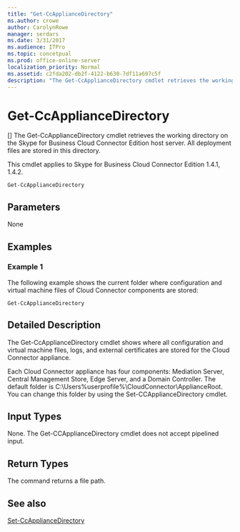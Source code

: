 ```yaml
---
title: "Get-CcApplianceDirectory"
ms.author: crowe
author: CarolynRowe
manager: serdars
ms.date: 3/31/2017
ms.audience: ITPro
ms.topic: concetpual
ms.prod: office-online-server
localization_priority: Normal
ms.assetid: c2fda202-db2f-4122-b630-7df11a697c5f
description: "The Get-CcApplianceDirectory cmdlet retrieves the working directory on the Skype for Business Cloud Connector Edition host server. All deployment files are stored in this directory."
---
```


# Get-CcApplianceDirectory
[]
The Get-CcApplianceDirectory cmdlet retrieves the working directory on the Skype for Business Cloud Connector Edition host server. All deployment files are stored in this directory. 
  
This cmdlet applies to Skype for Business Cloud Connector Edition 1.4.1, 1.4.2.
  
```
Get-CcApplianceDirectory
```

## Parameters

None
  
## Examples
<a name="Examples"> </a>

### Example 1

The following example shows the current folder where configuration and virtual machine files of Cloud Connector components are stored:
  
```
Get-CcApplianceDirectory
```

## Detailed Description
<a name="DetailedDescription"> </a>

The Get-CcApplianceDirectory cmdlet shows where all configuration and virtual machine files, logs, and external certificates are stored for the Cloud Connector appliance.
  
Each Cloud Connector appliance has four components: Mediation Server, Central Management Store, Edge Server, and a Domain Controller. The default folder is C:\Users\%userprofile%\CloudConnector\ApplianceRoot. You can change this folder by using the Set-CCApplianceDirectory cmdlet.
  
## Input Types
<a name="InputTypes"> </a>

None. The Get-CCApplianceDirectory cmdlet does not accept pipelined input.
  
## Return Types
<a name="ReturnTypes"> </a>

The command returns a file path.
  
## See also
<a name="ReturnTypes"> </a>

[Set-CcApplianceDirectory](set-ccappliancedirectory.md)
  

